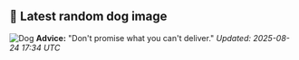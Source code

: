 ## 🐶 Latest random dog image
![Dog](https://images.dog.ceo/breeds/dane-great/n02109047_5573.jpg)
**Advice:** "Don't promise what you can't deliver."
*Updated: 2025-08-24 17:34 UTC*
